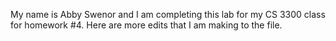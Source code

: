 My name is Abby Swenor and I am completing this lab for my CS 3300 class for homework #4.
Here are more edits that I am making to the file.
